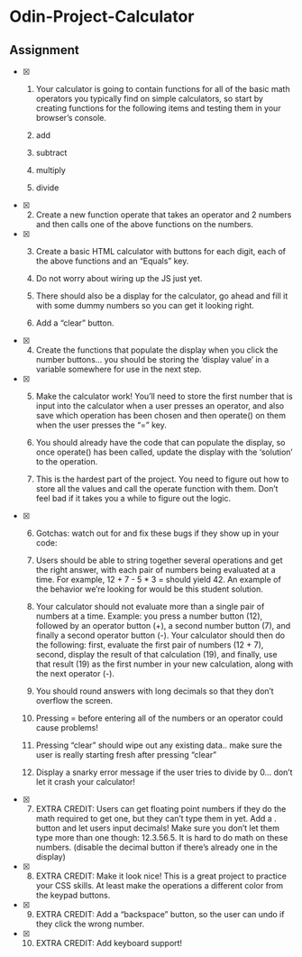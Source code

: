 # Odin-Project-Calculator

## Assignment

- [x] 1. Your calculator is going to contain functions for all of the basic math operators you typically find on simple calculators, so start by creating functions for the following items and testing them in your browser’s console.

   1. add
   2. subtract
   3. multiply
   4. divide

- [x] 2. Create a new function operate that takes an operator and 2 numbers and then calls one of the above functions on the numbers.

- [x] 3. Create a basic HTML calculator with buttons for each digit, each of the above functions and an “Equals” key.

   1. Do not worry about wiring up the JS just yet.
   2. There should also be a display for the calculator, go ahead and fill it with some dummy numbers so you can get it looking right.
   3. Add a “clear” button.

- [x] 4. Create the functions that populate the display when you click the number buttons… you should be storing the ‘display value’ in a variable somewhere for use in the next step.

- [x] 5. Make the calculator work! You’ll need to store the first number that is input into the calculator when a user presses an operator, and also save which operation has been chosen and then operate() on them when the user presses the “=” key.

   1. You should already have the code that can populate the display, so once operate() has been called, update the display with the ‘solution’ to the operation.
   2. This is the hardest part of the project. You need to figure out how to store all the values and call the operate function with them. Don’t feel bad if it takes you a while to figure out the logic.

- [x] 6. Gotchas: watch out for and fix these bugs if they show up in your code:

   1. Users should be able to string together several operations and get the right answer, with each pair of numbers being evaluated at a time. For example, 12 + 7 - 5 \* 3 = should yield 42. An example of the behavior we’re looking for would be this student solution.

   2. Your calculator should not evaluate more than a single pair of numbers at a time. Example: you press a number button (12), followed by an operator button (+), a second number button (7), and finally a second operator button (-). Your calculator should then do the following: first, evaluate the first pair of numbers (12 + 7), second, display the result of that calculation (19), and finally, use that result (19) as the first number in your new calculation, along with the next operator (-).

   3. You should round answers with long decimals so that they don’t overflow the screen.

   4. Pressing = before entering all of the numbers or an operator could cause problems!

   5. Pressing “clear” should wipe out any existing data.. make sure the user is really starting fresh after pressing “clear”

   6. Display a snarky error message if the user tries to divide by 0… don’t let it crash your calculator!

- [x] 7. EXTRA CREDIT: Users can get floating point numbers if they do the math required to get one, but they can’t type them in yet. Add a . button and let users input decimals! Make sure you don’t let them type more than one though: 12.3.56.5. It is hard to do math on these numbers. (disable the decimal button if there’s already one in the display)

- [x] 8. EXTRA CREDIT: Make it look nice! This is a great project to practice your CSS skills. At least make the operations a different color from the keypad buttons.

- [x] 9. EXTRA CREDIT: Add a “backspace” button, so the user can undo if they click the wrong number.

- [x] 10. EXTRA CREDIT: Add keyboard support!
